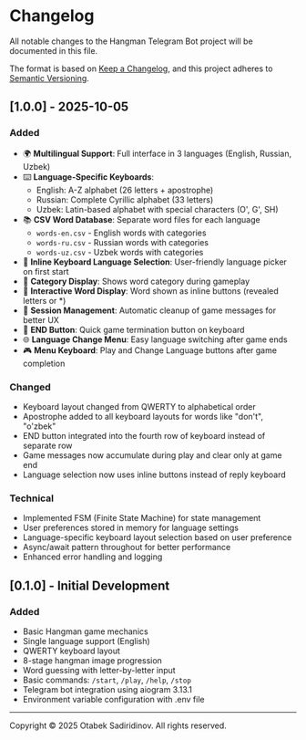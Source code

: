 # Changelog

All notable changes to the Hangman Telegram Bot project will be documented in this file.

The format is based on [Keep a Changelog](https://keepachangelog.com/en/1.0.0/),
and this project adheres to [Semantic Versioning](https://semver.org/spec/v2.0.0.html).

## [1.0.0] - 2025-10-05

### Added
- 🌍 **Multilingual Support**: Full interface in 3 languages (English, Russian, Uzbek)
- ⌨️ **Language-Specific Keyboards**:
  - English: A-Z alphabet (26 letters + apostrophe)
  - Russian: Complete Cyrillic alphabet (33 letters)
  - Uzbek: Latin-based alphabet with special characters (O', G', SH)
- 📚 **CSV Word Database**: Separate word files for each language
  - `words-en.csv` - English words with categories
  - `words-ru.csv` - Russian words with categories
  - `words-uz.csv` - Uzbek words with categories
- 🔘 **Inline Keyboard Language Selection**: User-friendly language picker on first start
- 🎯 **Category Display**: Shows word category during gameplay
- 💬 **Interactive Word Display**: Word shown as inline buttons (revealed letters or *)
- 🧹 **Session Management**: Automatic cleanup of game messages for better UX
- 🚫 **END Button**: Quick game termination button on keyboard
- 🌐 **Language Change Menu**: Easy language switching after game ends
- 🎮 **Menu Keyboard**: Play and Change Language buttons after game completion

### Changed
- Keyboard layout changed from QWERTY to alphabetical order
- Apostrophe added to all keyboard layouts for words like "don't", "o'zbek"
- END button integrated into the fourth row of keyboard instead of separate row
- Game messages now accumulate during play and clear only at game end
- Language selection now uses inline buttons instead of reply keyboard

### Technical
- Implemented FSM (Finite State Machine) for state management
- User preferences stored in memory for language settings
- Language-specific keyboard layout selection based on user preference
- Async/await pattern throughout for better performance
- Enhanced error handling and logging

## [0.1.0] - Initial Development

### Added
- Basic Hangman game mechanics
- Single language support (English)
- QWERTY keyboard layout
- 8-stage hangman image progression
- Word guessing with letter-by-letter input
- Basic commands: `/start`, `/play`, `/help`, `/stop`
- Telegram bot integration using aiogram 3.13.1
- Environment variable configuration with .env file

---

Copyright © 2025 Otabek Sadiridinov. All rights reserved.